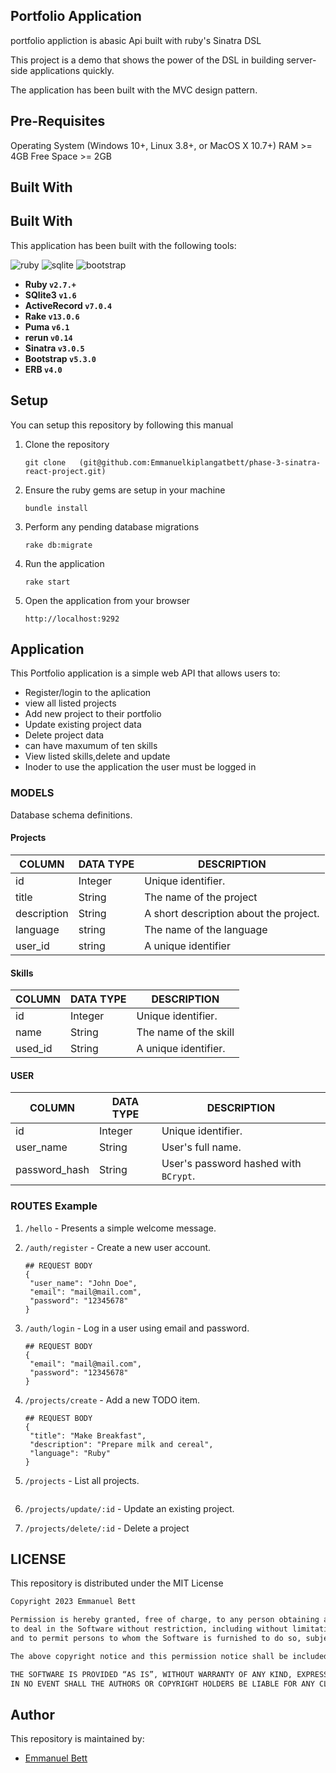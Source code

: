 ## Portfolio Application

portfolio appliction is abasic Api built with ruby's Sinatra DSL

This project is a demo that shows the power of the DSL in building server-side applications quickly.

The application has been built with the MVC design pattern.


## Pre-Requisites

Operating System (Windows 10+, Linux 3.8+, or MacOS X 10.7+)
RAM >= 4GB
Free Space >= 2GB

## Built With

## Built With
This application has been built with the following tools:

![ruby](https://img.shields.io/badge/Ruby-CC342D?style=for-the-badge&logo=ruby&logoColor=white)
![sqlite](https://img.shields.io/badge/SQLite-07405E?style=for-the-badge&logo=sqlite&logoColor=white)
![bootstrap](https://img.shields.io/badge/Bootstrap-563D7C?style=for-the-badge&logo=bootstrap&logoColor=white)


- **Ruby `v2.7.+`**
- **SQlite3 `v1.6`**
- **ActiveRecord `v7.0.4`**
- **Rake `v13.0.6`**
- **Puma `v6.1`**
- **rerun `v0.14`**
- **Sinatra `v3.0.5`**
- **Bootstrap `v5.3.0`**
- **ERB `v4.0`**


## Setup
You can setup this repository by following this manual

1. Clone the repository
    ```{shell}
   git clone   (git@github.com:Emmanuelkiplangatbett/phase-3-sinatra-react-project.git)
   ```
2. Ensure the ruby gems are setup in your machine
    ```{shell}
   bundle install
   ```
3. Perform any pending database migrations
   ```{shell}
   rake db:migrate
   ```
4. Run the application
    ```{shell}
    rake start
    ```
5. Open the application from your browser
    ```
   http://localhost:9292
   ```

## Application
This Portfolio application is a simple web API that allows users to:

-  Register/login to the aplication
- view all listed projects
- Add new project to their portfolio
- Update existing project data
- Delete project data
- can have maxumum of ten skills
- View listed skills,delete and update
- Inoder to use the application the user must be logged in



### MODELS
Database schema definitions.

#### Projects

| COLUMN      | DATA TYPE                                       | DESCRIPTION                         | 
|-------------|-------------------------------------------------|-------------------------------------|
| id          | Integer                                         | Unique identifier.                  |
| title       | String                                          | The name of the project               |
| description | String                                          | A short description about the project. |
| language    | string                                          | The name of the language            |
| user_id     | string                                          |  A unique identifier


#### Skills
| COLUMN      | DATA TYPE                                       | DESCRIPTION                         | 
|-------------|-------------------------------------------------|-------------------------------------|
| id          | Integer                                         | Unique identifier.                  |
| name        | String                                          | The name of the skill               |
| used_id     | String                                          | A unique identifier.                |



#### USER
| COLUMN        | DATA TYPE | DESCRIPTION                           | 
|---------------|-----------|---------------------------------------|
| id            | Integer   | Unique identifier.                    |
| user_name     | String    | User's full name.                     |
| password_hash | String    | User's password hashed with `BCrypt`. |





### ROUTES Example

1. `/hello` - Presents a simple welcome message.
2. `/auth/register` - Create a new user account.
   
   ```{json}
   ## REQUEST BODY
   {
    "user_name": "John Doe",
    "email": "mail@mail.com",
    "password": "12345678"
   }
   ```
3. `/auth/login` - Log in a user using email and password.

   ```{json}
   ## REQUEST BODY
   {
    "email": "mail@mail.com",
    "password": "12345678"
   }
   ```
4. `/projects/create` - Add a new TODO item.

   ```{json}
   ## REQUEST BODY
   {
    "title": "Make Breakfast",
    "description": "Prepare milk and cereal",
    "language": "Ruby"
   }
   ```
5. `/projects` - List all projects.



   ```
6. `/projects/update/:id` - Update an existing project.
7. `/projects/delete/:id` - Delete a project



## LICENSE
This repository is distributed under the MIT License

```markdown
Copyright 2023 Emmanuel Bett

Permission is hereby granted, free of charge, to any person obtaining a copy of this software and associated documentation files (the “Software”), 
to deal in the Software without restriction, including without limitation the rights to use, copy, modify, merge, publish, distribute, sublicense, and/or sell copies of the Software, 
and to permit persons to whom the Software is furnished to do so, subject to the following conditions:

The above copyright notice and this permission notice shall be included in all copies or substantial portions of the Software.

THE SOFTWARE IS PROVIDED “AS IS”, WITHOUT WARRANTY OF ANY KIND, EXPRESS OR IMPLIED, INCLUDING BUT NOT LIMITED TO THE WARRANTIES OF MERCHANTABILITY, FITNESS FOR A PARTICULAR PURPOSE AND NONINFRINGEMENT. 
IN NO EVENT SHALL THE AUTHORS OR COPYRIGHT HOLDERS BE LIABLE FOR ANY CLAIM, DAMAGES OR OTHER LIABILITY, WHETHER IN AN ACTION OF CONTRACT, TORT OR OTHERWISE, ARISING FROM, OUT OF OR IN CONNECTION WITH THE SOFTWARE OR THE USE OR OTHER DEALINGS IN THE SOFTWARE.
```




## Author
This repository is maintained by:

- [Emmanuel Bett](https://github.com/Emmanuelkiplangatbett) 